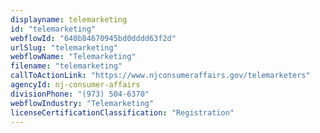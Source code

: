 ```yaml
---
displayname: telemarketing
id: "telemarketing"
webflowId: "640b84670945bd0dddd63f2d"
urlSlug: "telemarketing"
webflowName: "Telemarketing"
filename: "telemarketing"
callToActionLink: "https://www.njconsumeraffairs.gov/telemarketers"
agencyId: nj-consumer-affairs
divisionPhone: "(973) 504-6370"
webflowIndustry: "Telemarketing"
licenseCertificationClassification: "Registration"
---
```


